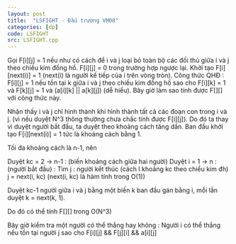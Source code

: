 ```yaml
---
layout: post
title:  "LSFIGHT - Đấu trường VM08"
categories: [dp]
code: LSFIGHT
src: LSFIGHT.cpp
---
```


Gọi F[i][j] = 1 nếu như có cách để i và j loại bỏ toàn bộ các đối thủ giữa i và j theo chiều kim đồng hồ. F[i][j] = 0 trong trường hợp ngược lại. Khởi tạo F[i][next(i)] = 1 (next(i) là người kế tiếp của i trên vòng tròn). Công thức QHĐ : F[i][j] = 1 nếu tồn tại k giữa i và j theo chiều kim đồng hồ sao cho F[i][k] = 1 và F[k][j] = 1 và (a[i][k] || a[k][j]) (dễ hiểu).  Bây giờ làm sao tính được F[][] với công thức này.

Nhận thấy i và j chỉ hình thành khi hình thành tất cả các đoạn con trong i và j. (vì nếu duyệt N^3 thông thường chưa chắc tính được F[i][j]). Do đó ta thay vì duyệt người bắt đầu, ta duyệt theo khoảng cách tăng dần. Ban đầu khởi tạo F[i][next(i)] = 1 tức là khoảng cách bằng 1.

Tối đa khoảng cách là n-1, nên 

Duyệt kc =  2 -> n-1 : (biến khoảng cách giữa hai người)
	Duyệt i = 1 -> n  : (người bắt đầu) :
		Tìm j : người kết thúc (cách I khoảng kc theo chiều kim đh)
			j = next(i, kc) (next(i, kc) là hàm tính trong O(1))

Duyệt kc-1 người giữa i và j bằng một biến k ban đầu gán bằng i, mỗi lần duyệt k = next(k, 1).

Do đó có thể tính F[][] trong O(N^3)

Bây giờ kiểm tra một người có thể thắng hay không : Người i có thể thắng nếu tồn tại người j sao cho F[i][j] && F[j][i] && a[i][j]
